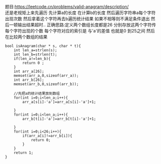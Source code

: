 题目:https://leetcode.cn/problems/valid-anagram/description/  
还是老规矩上来先遍历 先计算a的长度 在计算b的长度 然后遍历字符串a每个字符出现次数 然后拿着这个字符再去b遍历统计结果 如果不相等则不满足条件退出
然后一顿输出结果超时..
正确思路:定义两个数组长度都是26 分别存放这两个字符传每个字符出现的个数 每个字符对应的索引是 与'a'的差值 也就是0 到25之间 然后在比较两个数组的结果

```
bool isAnagram(char * s, char * t){
    int len_a=strlen(s);
    int len_b=strlen(t);
    if(len_a!=len_b){
        return 0 ;
    }
    int arr_a[26];
    memset(arr_a,0,sizeof(arr_a));
    int arr_b[26];
    memset(arr_b,0,sizeof(arr_b));

    //先把a的统计结果放到数组
    for(int i=0;i<len_a;i++){
        arr_a[s[i]-'a']=arr_a[s[i]-'a']+1; 
        
    }
    for(int i=0;i<len_a;i++){
        arr_b[t[i]-'a']=arr_b[t[i]-'a']+1;
          
    }  
    for(int i=0;i<26;i++){
        if(arr_a[i]!=arr_b[i]){
            return 0;
        }
    } 
    return 1;
}
